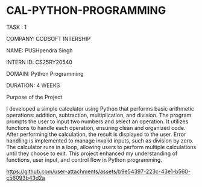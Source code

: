 # CAL-PYTHON-PROGRAMMING

TASK : 1

COMPANY: CODSOFT INTERSHIP

NAME: PUSHpendra Singh

INTERN ID: CS25RY20540 

DOMAIN:  Python Programming

DURATION: 4 WEEKS

Purpose of the Project

I developed a simple calculator using Python that performs basic arithmetic operations: addition, subtraction, multiplication, and division. The program prompts the user to input two numbers and select an operation. It utilizes functions to handle each operation, ensuring clean and organized code. After performing the calculation, the result is displayed to the user. Error handling is implemented to manage invalid inputs, such as division by zero. The calculator runs in a loop, allowing users to perform multiple calculations until they choose to exit. This project enhanced my understanding of functions, user input, and control flow in Python programming.


https://github.com/user-attachments/assets/b9e54397-223c-43e1-b560-c56093b43d2a


